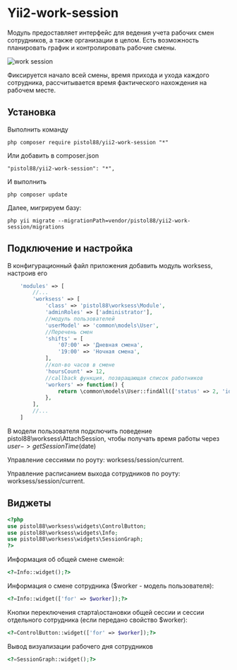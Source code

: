 Yii2-work-session
==========

Модуль предоставляет интерфейс для ведения учета рабочих смен сотрудников, а также организации в целом. Есть возможность планировать график и контролировать рабочие смены.

![work session](https://cloud.githubusercontent.com/assets/8104605/16575746/fd85769c-42a3-11e6-9385-fa5f3b59bb33.png)

Фиксируется начало всей смены, время прихода и ухода каждого сотрудника, рассчитывается время фактического нахождения на рабочем месте.

Установка
---------------------------------

Выполнить команду

```
php composer require pistol88/yii2-work-session "*"
```

Или добавить в composer.json

```
"pistol88/yii2-work-session": "*",
```

И выполнить

```
php composer update
```

Далее, мигрируем базу:

```
php yii migrate --migrationPath=vendor/pistol88/yii2-work-session/migrations
```

Подключение и настройка
---------------------------------

В конфигурационный файл приложения добавить модуль worksess, настроив его

```php
    'modules' => [
        //...
        'worksess' => [
            'class' => 'pistol88\worksess\Module',
            'adminRoles' => ['administrator'],
            //модуль пользователей
            'userModel' => 'common\models\User',
            //Перечень смен
            'shifts' = [
                '07:00' => 'Дневная смена',
                '19:00' => 'Ночная смена',
            ],
            //кол-во часов в смене
            'hoursCount' => 12,
            //callback функция, позвращающая список работников
            'workers' => function() {
                return \common\models\User::findAll(['status' => 2, 'id' => Yii::$app->authManager->getUserIdsByRole(['washer'])]);
            },
        ],
        //...
    ]
``` 

В модели пользователя подключить поведение pistol88\worksess\AttachSession, чтобы получать время работы через $user->getSessionTime($date)

Управление сессиями по роуту: worksess/session/current.

Управление расписанием выхода сотрудников по роуту: worksess/session/current.


Виджеты
---------------------------------
```php
<?php
use pistol88\worksess\widgets\ControlButton;
use pistol88\worksess\widgets\Info;
use pistol88\worksess\widgets\SessionGraph;
?>
```

Информация об общей смене сменой:
```php
<?=Info::widget();?>
```

Информация о смене сотрудника ($worker - модель пользователя):
```php
<?=Info::widget(['for' => $worker]);?>
```

Кнопки переключения старта\остановки общей сессии и сессии отдельного сотрудника (если передано свойство $worker):
```php
<?=ControlButton::widget(['for' => $worker]);?>
```

Вывод визуализации рабочего дня сотрудников
```php
<?=SessionGraph::widget();?>
```